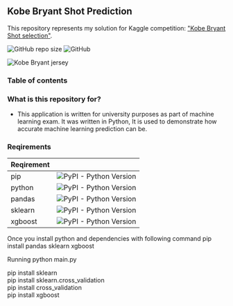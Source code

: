

## Kobe Bryant Shot Prediction
This repository represents my solution for Kaggle competition: ["Kobe Bryant Shot selection"](https://www.kaggle.com/xvivancos/kobe-bryant-shot-selection). 

![GitHub repo size](https://img.shields.io/github/repo-size/milanbojovic/kaggle-kobe-bryant-shot-selection) ![GitHub](https://img.shields.io/github/license/milanbojovic/kaggle-kobe-bryant-shot-selection)



![Kobe Bryant jersey](https://storage.googleapis.com/kaggle-competitions/kaggle/5185/logos/front_page.png) 

### Table of contents


### What is this repository for? 

 - This application is written for university purposes as part of machine learning exam. It was written in Python, It is used to demonstrate how accurate machine learning prediction can be. 
  
  ### Reqirements
|Reqirement||
|--|--|
|pip|![PyPI - Python Version](https://img.shields.io/badge/python-pip-blue)|
|python|![PyPI - Python Version](https://img.shields.io/pypi/pyversions/3)|
|pandas|![PyPI - Python Version](https://img.shields.io/badge/python-pandas-blue)|
|sklearn|![PyPI - Python Version](https://img.shields.io/badge/python-sklearn-blue)|
|xgboost|![PyPI - Python Version](https://img.shields.io/badge/python-xgboost-blue)|

Once you install python and  dependencies with following command
pip install pandas sklearn xgboost

Running
python main.py



pip install sklearn  
pip install sklearn.cross_validation  
pip install cross_validation  
pip install xgboost
<!--stackedit_data:
eyJoaXN0b3J5IjpbMTg1MTAxNDg3OCwtMTU0NDAyMDYxNCwtMj
E1ODgzOTc0LC0zNTE3NjYwNjcsLTQ3MDM2NTI4NywtMTI1Njc1
OTkyLC0xMzAzNzc1NTUyLC0xNDU1NjY2MDk4LDE2MDE1ODQwMD
MsMzI1OTg5NzMsMzUyMTk0MzMzLC0xMTc3NjgyMTE5XX0=
-->